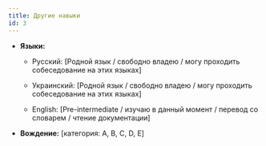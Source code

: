 ```yaml
---
title: Другие навыки
id: 3
---
```


- **Языки:**
	- Русский: [Родной язык / свободно владею / могу проходить собеседование на этих языках]

	- Украинский: [Родной язык / свободно владею / могу проходить собеседование на этих языках]

	- English: [Pre-intermediate / изучаю в данный момент / перевод со словарем / чтение документации]

- **Вождение:** [категория: A, B, C, D, E]
